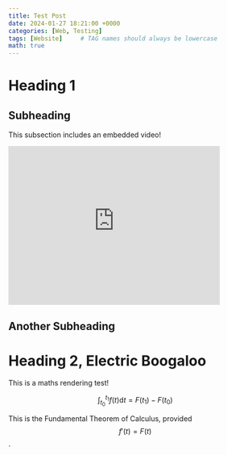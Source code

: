```yaml
---
title: Test Post
date: 2024-01-27 18:21:00 +0000
categories: [Web, Testing]
tags: [Website]     # TAG names should always be lowercase
math: true
---
```


# Heading 1

## Subheading
This subsection includes an embedded video!

<iframe width="420" height="315" src="http://www.youtube.com/embed/dQw4w9WgXcQ" frameborder="0" allowfullscreen></iframe>


## Another Subheading


# Heading 2, Electric Boogaloo
This is a maths rendering test!

$$\int_{t_0}^{t_1} f(t) \text{d}{t} = F(t_1) - F(t_0)$$

This is the Fundamental Theorem of Calculus, provided $$f'(t)=F(t)$$.
